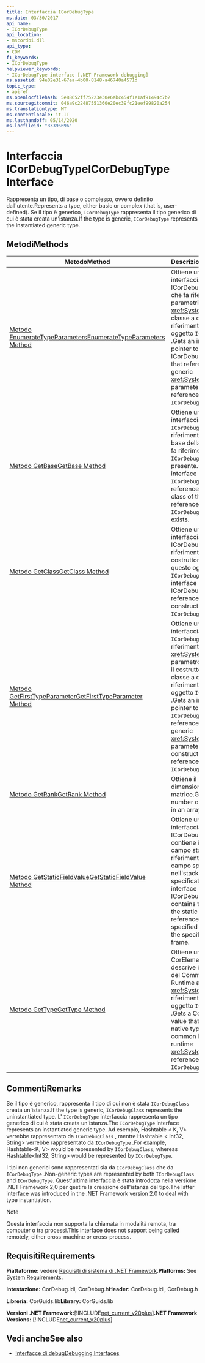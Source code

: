 ```yaml
---
title: Interfaccia ICorDebugType
ms.date: 03/30/2017
api_name:
- ICorDebugType
api_location:
- mscordbi.dll
api_type:
- COM
f1_keywords:
- ICorDebugType
helpviewer_keywords:
- ICorDebugType interface [.NET Framework debugging]
ms.assetid: 94e02e31-67ea-4b00-8148-a46740a4571d
topic_type:
- apiref
ms.openlocfilehash: 5e88652ff75223e30e6abc454f1e1af91494c7b2
ms.sourcegitcommit: 046a9c22487551360e20ec39fc21eef99820a254
ms.translationtype: MT
ms.contentlocale: it-IT
ms.lasthandoff: 05/14/2020
ms.locfileid: "83396696"
---
```

# <a name="icordebugtype-interface"></a><span data-ttu-id="692b5-102">Interfaccia ICorDebugType</span><span class="sxs-lookup"><span data-stu-id="692b5-102">ICorDebugType Interface</span></span>
<span data-ttu-id="692b5-103">Rappresenta un tipo, di base o complesso, ovvero definito dall'utente.</span><span class="sxs-lookup"><span data-stu-id="692b5-103">Represents a type, either basic or complex (that is, user-defined).</span></span> <span data-ttu-id="692b5-104">Se il tipo è generico, `ICorDebugType` rappresenta il tipo generico di cui è stata creata un'istanza.</span><span class="sxs-lookup"><span data-stu-id="692b5-104">If the type is generic, `ICorDebugType` represents the instantiated generic type.</span></span>  
  
## <a name="methods"></a><span data-ttu-id="692b5-105">Metodi</span><span class="sxs-lookup"><span data-stu-id="692b5-105">Methods</span></span>  
  
|<span data-ttu-id="692b5-106">Metodo</span><span class="sxs-lookup"><span data-stu-id="692b5-106">Method</span></span>|<span data-ttu-id="692b5-107">Descrizione</span><span class="sxs-lookup"><span data-stu-id="692b5-107">Description</span></span>|  
|------------|-----------------|  
|[<span data-ttu-id="692b5-108">Metodo EnumerateTypeParameters</span><span class="sxs-lookup"><span data-stu-id="692b5-108">EnumerateTypeParameters Method</span></span>](icordebugtype-enumeratetypeparameters-method.md)|<span data-ttu-id="692b5-109">Ottiene un puntatore a interfaccia a un ICorDebugTypeEnum che fa riferimento ai parametri generici <xref:System.Type> della classe a cui fa riferimento questo oggetto `ICorDebugType` .</span><span class="sxs-lookup"><span data-stu-id="692b5-109">Gets an interface pointer to an ICorDebugTypeEnum that references the generic <xref:System.Type> parameters of the class referenced by this `ICorDebugType`.</span></span>|  
|[<span data-ttu-id="692b5-110">Metodo GetBase</span><span class="sxs-lookup"><span data-stu-id="692b5-110">GetBase Method</span></span>](icordebugtype-getbase-method.md)|<span data-ttu-id="692b5-111">Ottiene un puntatore a interfaccia a un oggetto `ICorDebugType` che fa riferimento alla classe di base della classe a cui fa riferimento `ICorDebugType` , se presente.</span><span class="sxs-lookup"><span data-stu-id="692b5-111">Gets an interface pointer to an `ICorDebugType` that references the base class of the class referenced by this `ICorDebugType`, if one exists.</span></span>|  
|[<span data-ttu-id="692b5-112">Metodo GetClass</span><span class="sxs-lookup"><span data-stu-id="692b5-112">GetClass Method</span></span>](icordebugtype-getclass-method.md)|<span data-ttu-id="692b5-113">Ottiene un puntatore a interfaccia a un ICorDebugClass che fa riferimento al costruttore tipizzato di questo oggetto `ICorDebugType` .</span><span class="sxs-lookup"><span data-stu-id="692b5-113">Gets an interface pointer to an ICorDebugClass that references the typed constructor of this `ICorDebugType`.</span></span>|  
|[<span data-ttu-id="692b5-114">Metodo GetFirstTypeParameter</span><span class="sxs-lookup"><span data-stu-id="692b5-114">GetFirstTypeParameter Method</span></span>](icordebugtype-getfirsttypeparameter-method.md)|<span data-ttu-id="692b5-115">Ottiene un puntatore a interfaccia a un oggetto `ICorDebugType` che fa riferimento al primo <xref:System.Type> parametro generico per il costruttore della classe a cui fa riferimento questo oggetto `ICorDebugType` .</span><span class="sxs-lookup"><span data-stu-id="692b5-115">Gets an interface pointer to an `ICorDebugType` that references the first generic <xref:System.Type> parameter for the constructor of the class referenced by this `ICorDebugType`.</span></span>|  
|[<span data-ttu-id="692b5-116">Metodo GetRank</span><span class="sxs-lookup"><span data-stu-id="692b5-116">GetRank Method</span></span>](icordebugtype-getrank-method.md)|<span data-ttu-id="692b5-117">Ottiene il numero di dimensioni in un tipo di matrice.</span><span class="sxs-lookup"><span data-stu-id="692b5-117">Gets the number of dimensions in an array type.</span></span>|  
|[<span data-ttu-id="692b5-118">Metodo GetStaticFieldValue</span><span class="sxs-lookup"><span data-stu-id="692b5-118">GetStaticFieldValue Method</span></span>](icordebugtype-getstaticfieldvalue-method.md)|<span data-ttu-id="692b5-119">Ottiene un puntatore a interfaccia a un ICorDebugValue che contiene il valore del campo statico a cui fa riferimento il token di campo specificato nell'stack frame specificato.</span><span class="sxs-lookup"><span data-stu-id="692b5-119">Gets an interface pointer to an ICorDebugValue that contains the value of the static field referenced by the specified field token in the specified stack frame.</span></span>|  
|[<span data-ttu-id="692b5-120">Metodo GetType</span><span class="sxs-lookup"><span data-stu-id="692b5-120">GetType Method</span></span>](icordebugtype-gettype-method.md)|<span data-ttu-id="692b5-121">Ottiene un valore CorElementType che descrive il tipo nativo del Common Language Runtime a <xref:System.Type> cui fa riferimento questo oggetto `ICorDebugType` .</span><span class="sxs-lookup"><span data-stu-id="692b5-121">Gets a CorElementType value that describes the native type of the common language runtime <xref:System.Type> referenced by this `ICorDebugType`.</span></span>|  
  
## <a name="remarks"></a><span data-ttu-id="692b5-122">Commenti</span><span class="sxs-lookup"><span data-stu-id="692b5-122">Remarks</span></span>  
 <span data-ttu-id="692b5-123">Se il tipo è generico, rappresenta il tipo di cui non è stata `ICorDebugClass` creata un'istanza.</span><span class="sxs-lookup"><span data-stu-id="692b5-123">If the type is generic, `ICorDebugClass` represents the uninstantiated type.</span></span> <span data-ttu-id="692b5-124">L' `ICorDebugType` interfaccia rappresenta un tipo generico di cui è stata creata un'istanza.</span><span class="sxs-lookup"><span data-stu-id="692b5-124">The `ICorDebugType` interface represents an instantiated generic type.</span></span> <span data-ttu-id="692b5-125">Ad esempio, Hashtable \< K, V> verrebbe rappresentato da `ICorDebugClass` , mentre Hashtable \< Int32, String> verrebbe rappresentato da `ICorDebugType` .</span><span class="sxs-lookup"><span data-stu-id="692b5-125">For example, Hashtable\<K, V> would be represented by `ICorDebugClass`, whereas Hashtable\<Int32, String> would be represented by `ICorDebugType`.</span></span>  
  
 <span data-ttu-id="692b5-126">I tipi non generici sono rappresentati sia da `ICorDebugClass` che da `ICorDebugType` .</span><span class="sxs-lookup"><span data-stu-id="692b5-126">Non-generic types are represented by both `ICorDebugClass` and `ICorDebugType`.</span></span> <span data-ttu-id="692b5-127">Quest'ultima interfaccia è stata introdotta nella versione .NET Framework 2,0 per gestire la creazione dell'istanza del tipo.</span><span class="sxs-lookup"><span data-stu-id="692b5-127">The latter interface was introduced in the .NET Framework version 2.0 to deal with type instantiation.</span></span>  
  
> [!NOTE]
> <span data-ttu-id="692b5-128">Questa interfaccia non supporta la chiamata in modalità remota, tra computer o tra processi.</span><span class="sxs-lookup"><span data-stu-id="692b5-128">This interface does not support being called remotely, either cross-machine or cross-process.</span></span>  
  
## <a name="requirements"></a><span data-ttu-id="692b5-129">Requisiti</span><span class="sxs-lookup"><span data-stu-id="692b5-129">Requirements</span></span>  
 <span data-ttu-id="692b5-130">**Piattaforme:** vedere [Requisiti di sistema di .NET Framework](../../get-started/system-requirements.md).</span><span class="sxs-lookup"><span data-stu-id="692b5-130">**Platforms:** See [System Requirements](../../get-started/system-requirements.md).</span></span>  
  
 <span data-ttu-id="692b5-131">**Intestazione:** CorDebug.idl, CorDebug.h</span><span class="sxs-lookup"><span data-stu-id="692b5-131">**Header:** CorDebug.idl, CorDebug.h</span></span>  
  
 <span data-ttu-id="692b5-132">**Libreria:** CorGuids.lib</span><span class="sxs-lookup"><span data-stu-id="692b5-132">**Library:** CorGuids.lib</span></span>  
  
 <span data-ttu-id="692b5-133">**Versioni .NET Framework:**[!INCLUDE[net_current_v20plus](../../../../includes/net-current-v20plus-md.md)]</span><span class="sxs-lookup"><span data-stu-id="692b5-133">**.NET Framework Versions:** [!INCLUDE[net_current_v20plus](../../../../includes/net-current-v20plus-md.md)]</span></span>  
  
## <a name="see-also"></a><span data-ttu-id="692b5-134">Vedi anche</span><span class="sxs-lookup"><span data-stu-id="692b5-134">See also</span></span>

- [<span data-ttu-id="692b5-135">Interfacce di debug</span><span class="sxs-lookup"><span data-stu-id="692b5-135">Debugging Interfaces</span></span>](debugging-interfaces.md)
